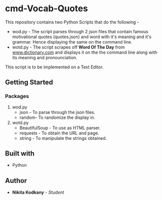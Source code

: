 
# cmd-Vocab-Quotes
This repository contains two Python Scripts that do the following -
* wod.py - The script parses through 2 json files that contain famous motivational quotes (quotes.json) and word with it's meaning and it's grammar. Hence displaying the same on the command line.
* wotd.py - The script scrapes off **Word Of The Day**  from www.dictionary.com and displays it on the the command line along with its meaning and pronounciation.

This script is to be implemented on a Text Editor.

## Getting Started

### Packages
1. wod.py
	* json - To parse through the json files.
	* random- To randomize the display in.
2. wotd.py
	* BeautifulSoup - To use as HTML parser.
	* requests - To obtain the URL and page.
	* string - To manipulate the strings obtained.

## Built with
* Python
## Author
* **Nikita Kodkany** - *Student*
